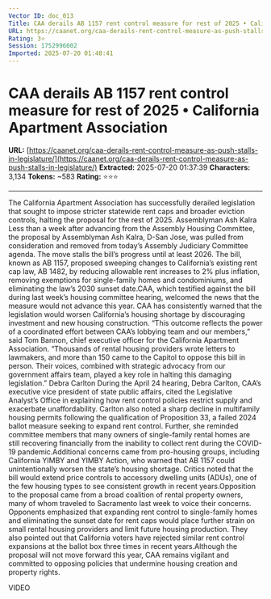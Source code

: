 ```yaml
---
Vector ID: doc_013
Title: CAA derails AB 1157 rent control measure for rest of 2025 • California Apartment Association
URL: https://caanet.org/caa-derails-rent-control-measure-as-push-stalls-in-legislature/
Rating: 3⭐
Session: 1752996002
Imported: 2025-07-20 01:48:41
---
```


# CAA derails AB 1157 rent control measure for rest of 2025 • California Apartment Association

**URL:** [https://caanet.org/caa-derails-rent-control-measure-as-push-stalls-in-legislature/](https://caanet.org/caa-derails-rent-control-measure-as-push-stalls-in-legislature/)
**Extracted:** 2025-07-20 01:37:39
**Characters:** 3,134
**Tokens:** ~583
**Rating:** ⭐⭐⭐

---


The California Apartment Association has successfully derailed legislation that sought to impose stricter statewide rent caps and broader eviction controls, halting the proposal for the rest of 2025.
Assemblyman Ash Kalra
Less than a week after advancing from the Assembly Housing Committee, the proposal by Assemblyman Ash Kalra, D-San Jose, was pulled from consideration and removed from today’s Assembly Judiciary Committee agenda. The move stalls the bill’s progress until at least 2026.
The bill, known as AB 1157, proposed sweeping changes to California’s existing rent cap law, AB 1482, by reducing allowable rent increases to 2% plus inflation, removing exemptions for single-family homes and condominiums, and eliminating the law’s 2030 sunset date.CAA, which testified against the bill during last week’s housing committee hearing, welcomed the news that the measure would not advance this year. CAA has consistently warned that the legislation would worsen California’s housing shortage by discouraging investment and new housing construction.
“This outcome reflects the power of a coordinated effort between CAA’s lobbying team and our members,” said Tom Bannon, chief executive officer for the California Apartment Association. “Thousands of rental housing providers wrote letters to lawmakers, and more than 150 came to the Capitol to oppose this bill in person. Their voices, combined with strategic advocacy from our government affairs team, played a key role in halting this damaging legislation.”
Debra Carlton
During the April 24 hearing, Debra Carlton, CAA’s executive vice president of state public affairs, cited the Legislative Analyst’s Office in explaining how rent control policies restrict supply and exacerbate unaffordability. Carlton also noted a sharp decline in multifamily housing permits following the qualification of Proposition 33, a failed 2024 ballot measure seeking to expand rent control. Further, she reminded committee members that many owners of single-family rental homes are still recovering financially from the inability to collect rent during the COVID-19 pandemic.Additional concerns came from pro-housing groups, including California YIMBY and YIMBY Action, who warned that AB 1157 could unintentionally worsen the state’s housing shortage. Critics noted that the bill would extend price controls to accessory dwelling units (ADUs), one of the few housing types to see consistent growth in recent years.Opposition to the proposal came from a broad coalition of rental property owners, many of whom traveled to Sacramento last week to voice their concerns. Opponents emphasized that expanding rent control to single-family homes and eliminating the sunset date for rent caps would place further strain on small rental housing providers and limit future housing production. They also pointed out that California voters have rejected similar rent control expansions at the ballot box three times in recent years.Although the proposal will not move forward this year, CAA remains vigilant and committed to opposing policies that undermine housing creation and property rights.

VIDEO


